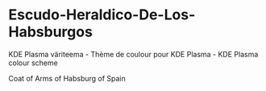 # Escudo-Heraldico-De-Los-Habsburgos
KDE Plasma väriteema - Thème de coulour pour KDE Plasma - KDE Plasma colour scheme

Coat of Arms of Habsburg of Spain
